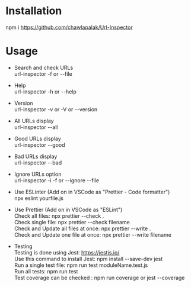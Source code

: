 # Installation

npm i https://github.com/chawlapalak/Url-Inspector

# Usage

- Search and check URLs<br>
  url-inspector -f or --file <filename>
  
- Help<br>
  url-inspector -h or --help
  
- Version<br>
  url-inspector -v or -V or --version
  
- All URLs display<br>
  url-inspector --all
  
- Good URLs display<br>
  url-inspector --good
  
- Bad URLs display<br>
  url-inspector --bad
  
- Ignore URLs option<br>
  url-inspector -i <filename> -f <filename> or --ignore <filename> --file <filename>
  
- Use ESLinter (Add on in VSCode as "Prettier - Code formatter")<br>
  npx eslint yourfile.js
  
- Use Prettier (Add on in VSCode as "ESLint") <br>
  Check all files: npx prettier --check . <br>
  Check single file: npx prettier --check filename<br>
  Check and Update all files at once: npx prettier --write .<br>
  Check and Update one file at once: npx prettier --write filename<br>
  
- Testing<br>
  Testing is done using Jest: https://jestjs.io/<br>
  Use this command to install Jest: npm install --save-dev jest<br>
  Run a single test file: npm run test moduleName.test.js<br>
  Run all tests: npm run test<br>
  Test coverage can be checked : npm run coverage or jest --coverage<br>

